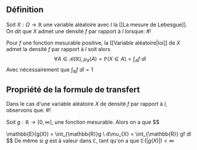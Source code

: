 ## Définition
Soit $X: \Omega \to \mathbb{R}$ une variable aléatoire avec $l$ la [[La mesure de Lebesgue]]. On dit que $X$ admet une densité $f$ par rapport à $l$ lorsque: #!

Pour $f$ une fonction mesurable positive, la [[Variable aléatoire|loi]] de $X$ admet la densité $f$ par rapport à $l$ soit alors $$
\forall A \in \mathcal B(\mathbb{R}), \mu_{X}(A) = \mathbb{P}(X \in A) = \int_{A} f \ dl
$$
Avec nécessairement que $\int_{\mathbb{R}}f  \ dl = 1$
<!--ID: 1735577784413-->


## Propriété de la formule de transfert
Dans le cas d'une variable aléatoire $X$ de densité $f$ par rapport à $l$, observons que: #!

Soit $g: \mathbb{R} \to [0, \infty]$, une fonction mesurable. Alors on a que $$
<!--ID: 1735577784415-->


\mathbb{E}(g(X)) = \int_{\mathbb{R}}g \ d\mu_{X} = \int_{\mathbb{R}} gf dl 
$$
De même si $g$ est à valeur dans $\mathbb{C}$, tant qu'on a que $\mathbb{E}(|g(X)|) <\infty$
